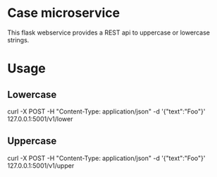 # Case microservice

This flask webservice provides a REST api to uppercase or lowercase strings.

# Usage

## Lowercase
curl -X POST -H "Content-Type: application/json" -d '{"text":"Foo"}' 127.0.0.1:5001/v1/lower

## Uppercase
curl -X POST -H "Content-Type: application/json" -d '{"text":"Foo"}' 127.0.0.1:5001/v1/upper

